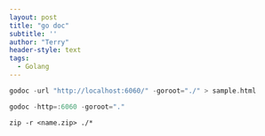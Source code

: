 ```yaml
---
layout: post
title: "go doc"
subtitle: ''
author: "Terry"
header-style: text
tags:
  - Golang
---
```


```go
godoc -url "http://localhost:6060/" -goroot="./" > sample.html
```

```go
godoc -http=:6060 -goroot="."
```
```shell
zip -r <name.zip> ./*
```